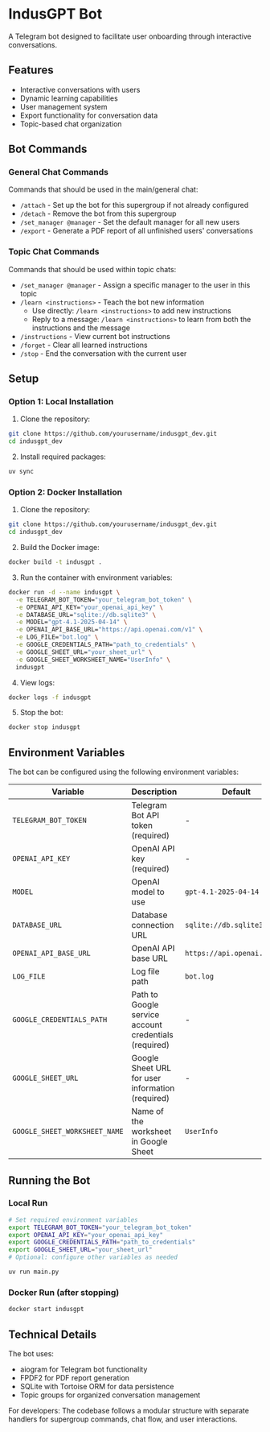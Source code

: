 # IndusGPT Bot

A Telegram bot designed to facilitate user onboarding through interactive conversations.

## Features

- Interactive conversations with users
- Dynamic learning capabilities
- User management system
- Export functionality for conversation data
- Topic-based chat organization

## Bot Commands

### General Chat Commands
Commands that should be used in the main/general chat:

- `/attach` - Set up the bot for this supergroup if not already configured
- `/detach` - Remove the bot from this supergroup
- `/set_manager @manager` - Set the default manager for all new users
- `/export` - Generate a PDF report of all unfinished users' conversations

### Topic Chat Commands
Commands that should be used within topic chats:

- `/set_manager @manager` - Assign a specific manager to the user in this topic
- `/learn <instructions>` - Teach the bot new information
  - Use directly: `/learn <instructions>` to add new instructions
  - Reply to a message: `/learn <instructions>` to learn from both the instructions and the message
- `/instructions` - View current bot instructions
- `/forget` - Clear all learned instructions
- `/stop` - End the conversation with the current user

## Setup

### Option 1: Local Installation

1. Clone the repository:
```bash
git clone https://github.com/yourusername/indusgpt_dev.git
cd indusgpt_dev
```

2. Install required packages:
```bash
uv sync
```

### Option 2: Docker Installation

1. Clone the repository:
```bash
git clone https://github.com/yourusername/indusgpt_dev.git
cd indusgpt_dev
```

2. Build the Docker image:
```bash
docker build -t indusgpt .
```

3. Run the container with environment variables:
```bash
docker run -d --name indusgpt \
  -e TELEGRAM_BOT_TOKEN="your_telegram_bot_token" \
  -e OPENAI_API_KEY="your_openai_api_key" \
  -e DATABASE_URL="sqlite://db.sqlite3" \
  -e MODEL="gpt-4.1-2025-04-14" \
  -e OPENAI_API_BASE_URL="https://api.openai.com/v1" \
  -e LOG_FILE="bot.log" \
  -e GOOGLE_CREDENTIALS_PATH="path_to_credentials" \
  -e GOOGLE_SHEET_URL="your_sheet_url" \
  -e GOOGLE_SHEET_WORKSHEET_NAME="UserInfo" \
  indusgpt
```

4. View logs:
```bash
docker logs -f indusgpt
```

5. Stop the bot:
```bash
docker stop indusgpt
```

## Environment Variables

The bot can be configured using the following environment variables:

| Variable | Description | Default |
|----------|-------------|---------|
| `TELEGRAM_BOT_TOKEN` | Telegram Bot API token (required) | - |
| `OPENAI_API_KEY` | OpenAI API key (required) | - |
| `MODEL` | OpenAI model to use | `gpt-4.1-2025-04-14` |
| `DATABASE_URL` | Database connection URL | `sqlite://db.sqlite3` |
| `OPENAI_API_BASE_URL` | OpenAI API base URL | `https://api.openai.com/v1` |
| `LOG_FILE` | Log file path | `bot.log` |
| `GOOGLE_CREDENTIALS_PATH` | Path to Google service account credentials (required) | - |
| `GOOGLE_SHEET_URL` | Google Sheet URL for user information (required) | - |
| `GOOGLE_SHEET_WORKSHEET_NAME` | Name of the worksheet in Google Sheet | `UserInfo` |

## Running the Bot

### Local Run
```bash
# Set required environment variables
export TELEGRAM_BOT_TOKEN="your_telegram_bot_token"
export OPENAI_API_KEY="your_openai_api_key"
export GOOGLE_CREDENTIALS_PATH="path_to_credentials"
export GOOGLE_SHEET_URL="your_sheet_url"
# Optional: configure other variables as needed

uv run main.py
```

### Docker Run (after stopping)
```bash
docker start indusgpt
```

## Technical Details

The bot uses:
- aiogram for Telegram bot functionality
- FPDF2 for PDF report generation
- SQLite with Tortoise ORM for data persistence
- Topic groups for organized conversation management

For developers: The codebase follows a modular structure with separate handlers for supergroup commands, chat flow, and user interactions.
